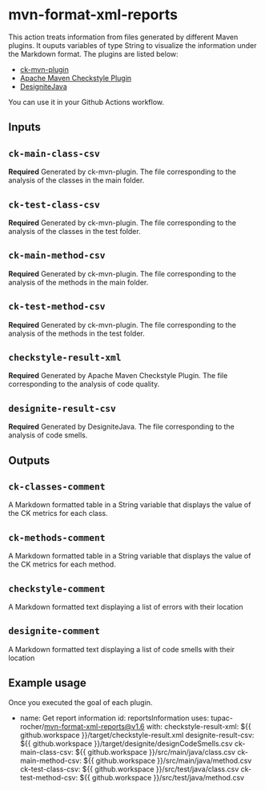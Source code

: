 
# mvn-format-xml-reports

This action treats information from files generated by different Maven plugins. It ouputs variables of type String to visualize the information under the Markdown format.
The plugins are listed below:

- [ck-mvn-plugin](https://github.com/jazzmuesli/ck-mvn-plugin)
- [Apache Maven Checkstyle Plugin](https://maven.apache.org/plugins/maven-checkstyle-plugin/)
- [DesigniteJava](https://github.com/tushartushar/DesigniteJava)

You can use it in your Github Actions workflow.

## Inputs

## `ck-main-class-csv`

**Required** Generated by ck-mvn-plugin. The file corresponding to the analysis of the classes in the main folder.

## `ck-test-class-csv`

**Required** Generated by ck-mvn-plugin. The file corresponding to the analysis of the classes in the test folder.

## `ck-main-method-csv`

**Required** Generated by ck-mvn-plugin. The file corresponding to the analysis of the methods in the main folder.

## `ck-test-method-csv`

**Required** Generated by ck-mvn-plugin. The file corresponding to the analysis of the methods in the test folder.

## `checkstyle-result-xml`

**Required** Generated by Apache Maven Checkstyle Plugin. The file corresponding to the analysis of code quality.

## `designite-result-csv`

**Required** Generated by DesigniteJava. The file corresponding to the analysis of code smells.

## Outputs

## `ck-classes-comment`

A Markdown formatted table in a String variable that displays the value of the CK metrics for each class.

## `ck-methods-comment`

A Markdown formatted table in a String variable that displays the value of the CK metrics for each method.

## `checkstyle-comment`

A Markdown formatted text displaying a list of errors with their location

## `designite-comment`

A Markdown formatted text displaying a list of code smells with their location

## Example usage

Once you executed the goal of each plugin.

- name: Get report information
  id: reportsInformation
  uses: tupac-rocher/mvn-format-xml-reports@v1.6
  with:
    checkstyle-result-xml: ${{ github.workspace }}/target/checkstyle-result.xml
    designite-result-csv: ${{ github.workspace }}/target/designite/designCodeSmells.csv
    ck-main-class-csv: ${{ github.workspace }}/src/main/java/class.csv
    ck-main-method-csv: ${{ github.workspace }}/src/main/java/method.csv
    ck-test-class-csv:  ${{ github.workspace }}/src/test/java/class.csv
    ck-test-method-csv:  ${{ github.workspace }}/src/test/java/method.csv
